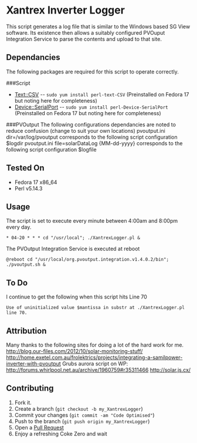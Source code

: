 Xantrex Inverter Logger
=======================

This script generates a log file that is similar to the Windows based SG View software.
Its existence then allows a suitably configured PVOuput Integration Service to parse the contents and upload to that site.

Dependancies
------------

The following packages are required for this script to operate correctly.

###Script
* [Text::CSV](http://search.cpan.org/~makamaka/Text-CSV-1.21/lib/Text/CSV.pm#DESCRIPTION) -- `sudo yum install perl-text-CSV` (Preinstalled on Fedora 17 but noting here for completeness)
* [Device::SerialPort](http://search.cpan.org/~cook/Device-SerialPort-1.04/SerialPort.pm#DESCRIPTION) -- `sudo yum install perl-Device-SerialPort` (Preinstalled on Fedora 17 but noting here for completeness)

###PVOutput
The following configurations dependancies are noted to reduce confusion (change to suit your own locations)
pvoutput.ini
	dir=/var/log/pvoutput
corresponds to the following script configuration
	$logdir
pvoutput.ini
	file=solarDataLog {MM-dd-yyyy}
corresponds to the following script configuration
	$logfile


Tested On
---------
* Fedora 17 x86_64
* Perl v5.14.3

Usage
-----

The script is set to execute every minute between 4:00am and 8:00pm every day.

	* 04-20 * * * cd "/usr/local"; ./XantrexLogger.pl &

The PVOutput Integration Service is executed at reboot
	
	@reboot cd "/usr/local/org.pvoutput.integration.v1.4.0.2/bin"; ./pvoutput.sh &
	
To Do
-----

I continue to get the following when this script hits Line 70

	Use of uninitialized value $mantissa in substr at ./XantrexLogger.pl line 70.

Attribution
-----------

Many thanks to the following sites for doing a lot of the hard work for me.
http://blog.our-files.com/2012/10/solar-monitoring-stuff/
http://home.exetel.com.au/frolektrics/projects/integrating-a-samilpower-inverter-with-pvoutput
Grubs aurora script on WP: http://forums.whirlpool.net.au/archive/1960759#r35311466
http://solar.js.cx/

Contributing
------------

1. Fork it.
2. Create a branch (`git checkout -b my_XantrexLogger`)
3. Commit your changes (`git commit -am "Code Optimised"`)
4. Push to the branch (`git push origin my_XantrexLogger`)
5. Open a [Pull Request][1]
6. Enjoy a refreshing Coke Zero and wait

[1]: http://github.com/github/markup/pulls

